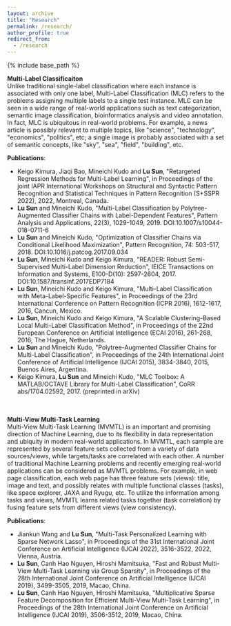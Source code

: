 ```yaml
---
layout: archive
title: "Research"
permalink: /research/
author_profile: true
redirect_from:
  - /research
---
```


{% include base_path %}

**Multi-Label Classificaiton** <br />
Unlike traditional single-label classification where each instance is associated with only one label,
Multi-Label Classification (MLC) refers to the problems assigning multiple labels to a single test instance. 
MLC can be seen in a wide range of real-world applications
such as text categorization, semantic image classification, bioinformatics analysis and video annotation. 
In fact, MLC is ubiquitous in real-world problems. For example, a news article is possibly relevant to
multiple topics, like "science", "technology", "economics", "politics", etc;
a single image is probably associated with a set of semantic concepts, like "sky", "sea",
"field", "building", etc.  

**Publications**: <br />
* Keigo Kimura, Jiaqi Bao, Mineichi Kudo and **Lu Sun**, "Retargeted Regression Methods for Multi-Label Learning", in Proceedings of the joint IAPR International Workshops on Structural and Syntactic Pattern Recognition and Statistical Techniques in Pattern Recognition (S+SSPR 2022), 2022, Montreal, Canada. <br />
* **Lu Sun** and Mineichi Kudo, "Multi-Label Classification by Polytree-Augmented Classifier Chains with Label-Dependent Features", Pattern Analysis and Applications, 22(3), 1029-1049, 2019. DOI:10.1007/s10044-018-0711-6 <br />
* **Lu Sun** and Mineichi Kudo, "Optimization of Classifier Chains via Conditional Likelihood Maximization", Pattern Recognition, 74: 503-517, 2018. DOI:10.1016/j.patcog.2017.09.034 <br />
* **Lu Sun**, Mineichi Kudo and Keigo Kimura, "READER: Robust Semi-Supervised Multi-Label Dimension Reduction", IEICE Transactions on Information and Systems, E100-D(10): 2597-2604, 2017. DOI:10.1587/transinf.2017EDP7184 <br />
* **Lu Sun**, Mineichi Kudo and Keigo Kimura, "Multi-Label Classification with Meta-Label-Specific Features", in Proceedings of the 23rd International Conference on Pattern Recognition (ICPR 2016), 1612-1617, 2016, Cancun, Mexico. <br />
* **Lu Sun**, Mineichi Kudo and Keigo Kimura, "A Scalable Clustering-Based Local Multi-Label Classification Method", in Proceedings of the 22nd European Conference on Artificial Intelligence (ECAI 2016), 261-268, 2016, The Hague, Netherlands. <br />
* **Lu Sun** and Mineichi Kudo, "Polytree-Augmented Classifier Chains for Multi-Label Classification", in Proceedings of the 24th International Joint Conference of Artificial Intelligence (IJCAI 2015), 3834-3840, 2015, Buenos Aires, Argentina. <br />
* Keigo Kimura, **Lu Sun** and Mineichi Kudo, "MLC Toolbox: A MATLAB/OCTAVE Library for Multi-Label Classification", CoRR abs/1704.02592, 2017. (preprinted in arXiv)  <br /> <br /> <br />

**Multi-View Multi-Task Learning** <br />
Multi-View Multi-Task Learning (MVMTL) is an important and promising direction of Machine Learning, due to its flexibility in data representation and ubiquity in modern real-world applications. In MVMTL, each sample are represented by several feature sets collected from a variety of data sources/views, while targets/tasks are correlated with each other. A number of traditional Machine Learning problems and recently emerging real-world applications can be considered as MVMTL problems. For example, in web page classification, each web page has three feature sets (views): title, image and text, and possibly relates with multiple functional classes (tasks), like space explorer, JAXA and Ryugu, etc. To utilize the information among tasks and views, MVMTL learns related tasks together (task correlation) by fusing feature sets from different views (view consistency).

**Publications**: <br />
* Jiankun Wang and **Lu Sun**, "Multi-Task Personalized Learning with Sparse Network Lasso", in Proceedings of the 31st International Joint Conference on Artificial Intelligence (IJCAI 2022), 3516-3522, 2022, Vienna, Austria. <br />
* **Lu Sun**, Canh Hao Nguyen, Hiroshi Mamitsuka, "Fast and Robust Multi-View Multi-Task Learning via Group Sparsity", in Proceedings of the 28th International Joint Conference on Artificial Intelligence (IJCAI 2019), 3499-3505, 2019, Macao, China. <br />
* **Lu Sun**, Canh Hao Nguyen, Hiroshi Mamitsuka, "Multiplicative Sparse Feature Decomposition for Efficient Multi-View Multi-Task Learning", in Proceedings of the 28th International Joint Conference on Artificial Intelligence (IJCAI 2019), 3506-3512, 2019, Macao, China.
